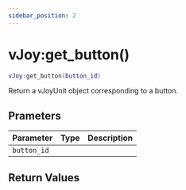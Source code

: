 ```yaml
---
sidebar_position: 2
---
```


# vJoy:get_button()
```lua
vJoy:get_button(button_id)
```
Return a vJoyUnit object corresponding to a button.


## Prameters
|Parameter|Type|Description|
|-|-|-|
|`button_id`|||


## Return Values

